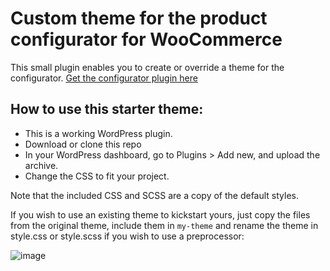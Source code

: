 # Custom theme for the product configurator for WooCommerce

This small plugin enables you to create or override a theme for the configurator. 
[Get the configurator plugin here](https://wordpress.org/plugins/product-configurator-for-woocommerce/)

## How to use this starter theme:

- This is a working WordPress plugin. 
- Download or clone this repo
- In your WordPress dashboard, go to Plugins > Add new, and upload the archive.
- Change the CSS to fit your project.

Note that the included CSS and SCSS are a copy of the default styles. 

If you wish to use an existing theme to kickstart yours, just copy the files from the original theme, include them in `my-theme` and rename the theme in style.css or style.scss if you wish to use a preprocessor:

![image](https://user-images.githubusercontent.com/11990914/98444273-0bbc9100-2111-11eb-996a-94ca79e6a334.png)

